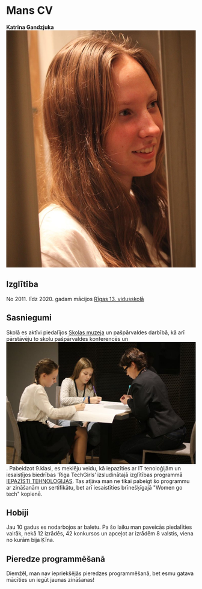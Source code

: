 # Mans CV
**Katrīna Gandzjuka**
![Mana bilde](Photo/Mana_bilde.jpeg)

## Izglītība 
No 2011. līdz 2020. gadam mācijos [Rīgas 13. vidusskolā](https://lv.wikipedia.org/wiki/R%C4%ABgas_13._vidusskola)

## Sasniegumi
Skolā es aktīvi piedalījos [Skolas muzeja](https://www.r13vsk.lv/lv/muzeja-darbiba) un pašpārvaldes darbībā, kā arī pārstāvēju to skolu pašpārvaldes konferencēs un ![darbnīcās](Photo/konference.2020.jpg).
Pabeidzot 9.klasi, es meklēju veidu, kā iepazīties ar IT tenoloģijām un iesaistījos biedrības ‘Riga TechGirls’ izsludinātajā izglītības programmā [IEPAZĪSTI TEHNOLOĢIJAS](https://iepazistitehnologijas.lv/). Tas atļāva man ne tikai pabeigt šo programmu ar zināšanām un sertifikātu, bet arī iesaistīties brīnešķīgajā "Women go tech" kopienē.

## Hobiji
Jau 10 gadus es nodarbojos ar baletu. Pa šo laiku man paveicās piedalīties vairāk, nekā 12 izrādēs, 42 konkursos un apceļot ar izrādēm 8 valstis, viena no kurām bija Ķīna.

## Pieredze programmēšanā
Diemžēl, man nav iepriekšējās pieredzes programmēšanā, bet esmu gatava mācīties un iegūt jaunas zināšanas!
